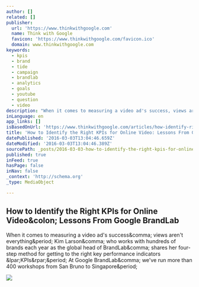 ```yaml
---
author: []
related: []
publisher:
  url: 'https://www.thinkwithgoogle.com'
  name: Think with Google
  favicon: 'https://www.thinkwithgoogle.com/favicon.ico'
  domain: www.thinkwithgoogle.com
keywords:
  - kpis
  - brand
  - tide
  - campaign
  - brandlab
  - analytics
  - goals
  - youtube
  - question
  - video
description: "When it comes to measuring a video ad's success, views aren't everything. Kim Larson, who works with hundreds of brands each year as the global head of BrandLab, shares her four-step method for getting to the right key performance indicators (KPIs). At Google BrandLab, we've run more than 400 workshops from San Bruno to Singapore."
inLanguage: en
app_links: []
isBasedOnUrl: 'https://www.thinkwithgoogle.com/articles/how-identify-right-kpis-online-video.html'
title: 'How to Identify the Right KPIs for Online Video: Lessons From Google BrandLab'
datePublished: '2016-03-03T13:04:46.659Z'
dateModified: '2016-03-03T13:04:46.389Z'
sourcePath: _posts/2016-03-03-how-to-identify-the-right-kpis-for-online-video-lessons-fro.md
published: true
inFeed: true
hasPage: false
inNav: false
_context: 'http://schema.org'
_type: MediaObject

---
```

<article style=""><h1>How to Identify the Right KPIs for Online Video&amp;colon; Lessons From Google BrandLab</h1><p>When it comes to measuring a video ad's success&amp;comma; views aren't everything&amp;period; Kim Larson&amp;comma; who works with hundreds of brands each year as the global head of BrandLab&amp;comma; shares her four-step method for getting to the right key performance indicators &amp;lpar;KPIs&amp;rpar;&amp;period; At Google BrandLab&amp;comma; we've run more than 400 workshops from San Bruno to Singapore&amp;period;</p><img src="https://think.storage.googleapis.com/images/kim-larson_profiles.jpg" /></article>